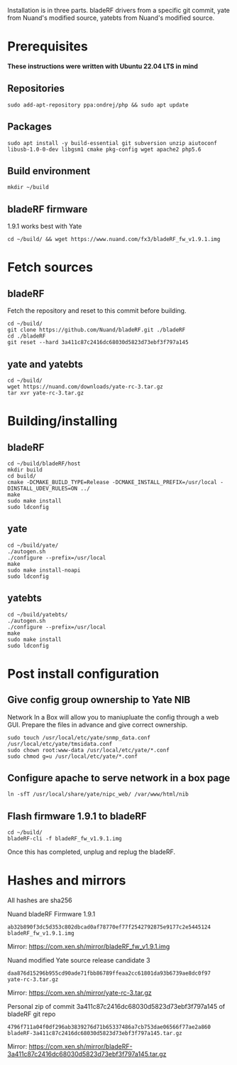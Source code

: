 Installation is in three parts. bladeRF drivers from a specific git commit, yate from Nuand's modified source, yatebts from Nuand's modified source.

# Prerequisites

**These instructions were written with Ubuntu 22.04 LTS in mind**

## Repositories

`sudo add-apt-repository ppa:ondrej/php && sudo apt update`

## Packages

`sudo apt install -y build-essential git subversion unzip aiutoconf libusb-1.0-0-dev libgsm1 cmake pkg-config wget apache2 php5.6`

## Build environment

`mkdir ~/build`

## bladeRF firmware

1.9.1 works best with Yate

`cd ~/build/ && wget https://www.nuand.com/fx3/bladeRF_fw_v1.9.1.img`

# Fetch sources

## bladeRF

Fetch the repository and reset to this commit before building.

```
cd ~/build/
git clone https://github.com/Nuand/bladeRF.git ./bladeRF
cd ./bladeRF
git reset --hard 3a411c87c2416dc68030d5823d73ebf3f797a145
```

## yate and yatebts

```
cd ~/build/
wget https://nuand.com/downloads/yate-rc-3.tar.gz
tar xvr yate-rc-3.tar.gz
```

# Building/installing

## bladeRF

```
cd ~/build/bladeRF/host
mkdir build
cd build/
cmake -DCMAKE_BUILD_TYPE=Release -DCMAKE_INSTALL_PREFIX=/usr/local -DINSTALL_UDEV_RULES=ON ../
make
sudo make install
sudo ldconfig
```

## yate

```
cd ~/build/yate/
./autogen.sh
./configure --prefix=/usr/local
make
sudo make install-noapi
sudo ldconfig
```

## yatebts

```
cd ~/build/yatebts/
./autogen.sh
./configure --prefix=/usr/local
make
sudo make install
sudo ldconfig
```

# Post install configuration

## Give config group ownership to Yate NIB

Network In a Box will allow you to maniupluate the config through a web GUI. Prepare the files in advance and give correct ownership.

```
sudo touch /usr/local/etc/yate/snmp_data.conf /usr/local/etc/yate/tmsidata.conf
sudo chown root:www-data /usr/local/etc/yate/*.conf
sudo chmod g=u /usr/local/etc/yate/*.conf
```

## Configure apache to serve network in a box page

`ln -sfT /usr/local/share/yate/nipc_web/ /var/www/html/nib`

## Flash firmware 1.9.1 to bladeRF

```
cd ~/build/
bladeRF-cli -f bladeRF_fw_v1.9.1.img
```

Once this has completed, unplug and replug the bladeRF.

# Hashes and mirrors

All hashes are sha256

Nuand bladeRF Firmware 1.9.1

`ab32b890f3dc5d353c802dbcad0af78770ef77f2542792875e9177c2e5445124  bladeRF_fw_v1.9.1.img`

Mirror: https://com.xen.sh/mirror/bladeRF_fw_v1.9.1.img

Nuand modified Yate source release candidate 3

`daa876d15296b955cd90ade71fbb86789ffeaa2cc61801da93b6739ae8dc0f97  yate-rc-3.tar.gz`

Mirror: https://com.xen.sh/mirror/yate-rc-3.tar.gz

Personal zip of commit 3a411c87c2416dc68030d5823d73ebf3f797a145 of bladeRF git repo

`4796f711a04f0df296ab3839276d71b65337486a7cb753dae06566f77ae2a860  bladeRF-3a411c87c2416dc68030d5823d73ebf3f797a145.tar.gz`

Mirror: https://com.xen.sh/mirror/bladeRF-3a411c87c2416dc68030d5823d73ebf3f797a145.tar.gz
